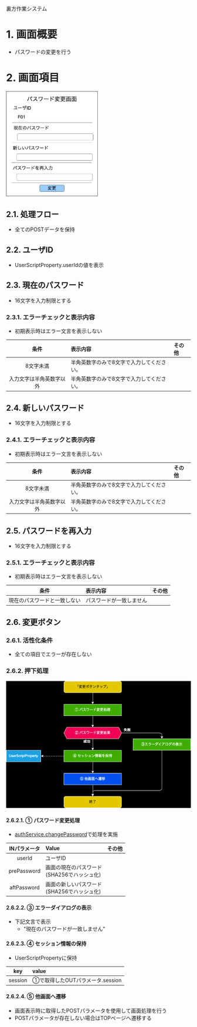 裏方作業システム<br>

# 1. 画面概要
- パスワードの変更を行う

# 2. 画面項目
<img src="display_image.drawio.png" width = 250>

## 2.1. 処理フロー
- 全てのPOSTデータを保持

## 2.2. ユーザID
- UserScriptProperty.userIdの値を表示

## 2.3. 現在のパスワード
- 16文字を入力制限とする

### 2.3.1. エラーチェックと表示内容
- 初期表示時はエラー文言を表示しない

| 条件 | 表示内容 | その他 |
| :--: | :-- | :-- |
| 8文字未満 | 半角英数字のみで8文字で入力してください。 |
| 入力文字は半角英数字以外 | 半角英数字のみで8文字で入力してください。 |

## 2.4. 新しいパスワード
- 16文字を入力制限とする

### 2.4.1. エラーチェックと表示内容
- 初期表示時はエラー文言を表示しない

| 条件 | 表示内容 | その他 |
| :--: | :-- | :-- |
| 8文字未満 | 半角英数字のみで8文字で入力してください。 |
| 入力文字は半角英数字以外 | 半角英数字のみで8文字で入力してください。 |

## 2.5. パスワードを再入力
- 16文字を入力制限とする

### 2.5.1. エラーチェックと表示内容
- 初期表示時はエラー文言を表示しない

| 条件 | 表示内容 | その他 |
| :--: | :-- | :-- |
| 現在のパスワードと一致しない | パスワードが一致しません |

## 2.6. 変更ボタン
### 2.6.1. 活性化条件
- 全ての項目でエラーが存在しない

### 2.6.2. 押下処理
![](./flow_on_change_button.drawio.png)

#### 2.6.2.1. ① パスワード変更処理
- [authService.changePassword](../../../05_Service仕様書/02_AuthService/readme.md#4-パスワード変更処理changepassword)で処理を実施

| INパラメータ | Value | その他 |
| :--: | :-- | :-- |
| userId | ユーザID | |
| prePassword | 画面の現在のパスワード<br>(SHA256でハッシュ化) |
| aftPassword | 画面の新しいパスワード<br>(SHA256でハッシュ化) |

#### 2.6.2.2. ③ エラーダイアログの表示
- 下記文言で表示
  - "現在のパスワードが一致しません"

#### 2.6.2.3. ④ セッション情報の保持
- UserScriptPropertyに保持

| key | value |
| :--: | :-- |
| session | ①で取得したOUTパラメータ.session |

#### 2.6.2.4. ⑤ 他画面へ遷移
- 画面表示時に取得したPOSTパラメータを使用して画面処理を行う
- POSTパラメータが存在しない場合はTOPページへ遷移する